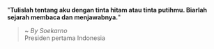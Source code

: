 "**Tulislah tentang aku dengan tinta hitam atau tinta putihmu. Biarlah sejarah membaca dan menjawabnya.**"

> ~ _By Soekarno_  
Presiden pertama Indonesia
